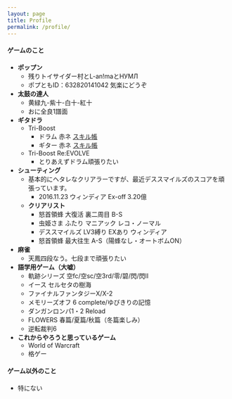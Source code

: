 ```yaml
---
layout: page
title: Profile
permalink: /profile/
---
```


#### **ゲームのこと**
* **ポップン**
  * 残りトイサイダー村とL-an!maとНУМЛ
  * ポプともID：632820141042 気楽にどうぞ
* **太鼓の達人**
  * 黄緑九-紫十-白十-紅十
  * おに全良1譜面
* **ギタドラ**
  * Tri-Boost
    * ドラム 赤ネ [スキル帳](https://gitadora-skill-viewer.herokuapp.com/tb/1/d) <br>
    * ギター 赤ネ [スキル帳](https://gitadora-skill-viewer.herokuapp.com/tb/1/g) <br>
  * Tri-Boost Re:EVOLVE
    * とりあえずドラム頑張りたい
* **シューティング**
  * 基本的にヘタレなクリアラーですが、最近デススマイルズのスコアを頑張っています。<br>
    * 2016.11.23 ウィンディア Ex-off 3.20億<br>
  * **クリアリスト**
    * 怒首領蜂 大復活 裏二周目 B-S
    * 虫姫さま ふたり マニアック レコ・ノーマル
    * デススマイルズ LV3縛り EXあり ウィンディア
    * 怒首領蜂 最大往生 A-S（陽蜂なし・オートボムON）
* **麻雀**
  * 天鳳四段なう。七段まで頑張りたい
* **語学用ゲーム（大嘘）**
  * 軌跡シリーズ 空fc/空sc/空3rd/零/碧/閃/閃II
  * イース セルセタの樹海
  * ファイナルファンタジーX/X-2
  * メモリーズオフ 6 complete/ゆびきりの記憶
  * ダンガンロンパ1・2 Reload
  * FLOWERS 春篇/夏篇/秋篇（冬篇楽しみ）
  * 逆転裁判6
* **これからやろうと思っているゲーム**
  * World of Warcraft
  * 格ゲー

#### **ゲーム以外のこと**
* 特にない